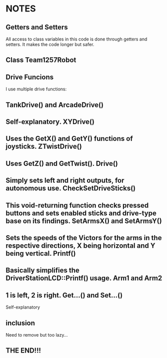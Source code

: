 NOTES
=====

Getters and Setters
-------------------

All access to class variables in this code is done through getters and setters. It makes the code longer but safer.

Class Team1257Robot
-------------------

Drive Funcions
--------------
I use multiple drive functions:
	
TankDrive() and ArcadeDrive()
-----------------------------
Self-explanatory.
XYDrive()
---------
Uses the GetX() and GetY() functions of joysticks.
ZTwistDrive()
-------------
Uses GetZ() and GetTwist().
Drive()
-------
Simply sets left and right outputs, for autonomous use.
CheckSetDriveSticks()
---------------------
This void-returning function checks pressed buttons and sets enabled sticks and drive-type base on its findings.
SetArmsX() and SetArmsY()
-------------------------
Sets the speeds of the Victors for the arms in the respective directions, X being horizontal and Y being vertical.
Printf()
--------
Basically simplifies the DriverStationLCD::Printf() usage.
Arm1 and Arm2
-------------
1 is left, 2 is right.
Get...() and Set...()
---------------------
Self-explanatory
	
<cassert> inclusion
--------------------
Need to remove but too lazy...

THE END!!!
----------
